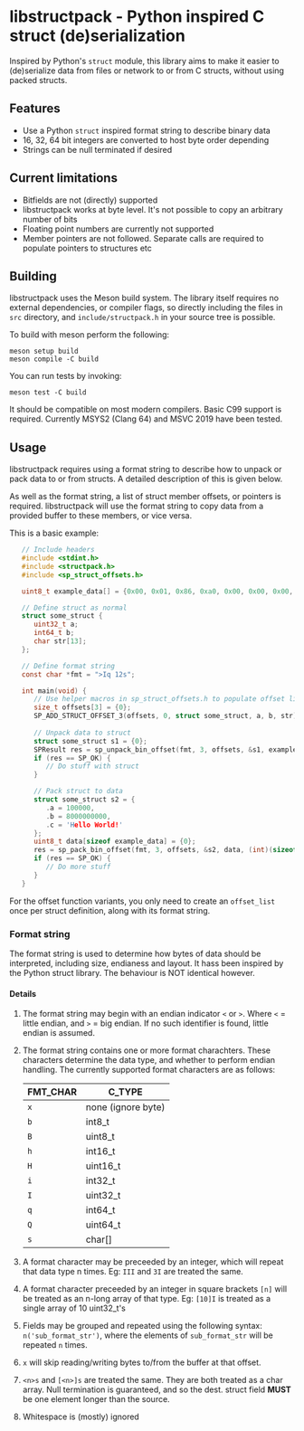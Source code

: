# libstructpack - Python inspired C struct (de)serialization

Inspired by Python's `struct` module, this library aims to make it easier to (de)serialize data from files or network to or from C structs, without using packed structs.

## Features

- Use a Python `struct` inspired format string to describe binary data
- 16, 32, 64 bit integers are converted to host byte order depending
- Strings can be null terminated if desired

## Current limitations

- Bitfields are not (directly) supported
- libstructpack works at byte level. It's not possible to copy an arbitrary number of bits
- Floating point numbers are currently not supported
- Member pointers are not followed. Separate calls are required to populate pointers to structures etc

## Building

libstructpack uses the Meson build system. The library itself requires no external dependencies, or compiler flags, so directly including the files in `src` directory, and `include/structpack.h` in your source tree is possible.

To build with meson perform the following:

```
meson setup build
meson compile -C build
```

You can run tests by invoking:
```
meson test -C build
```

It should be compatible on most modern compilers. Basic C99 support is required. Currently MSYS2 (Clang 64) and MSVC 2019 have been tested.

## Usage

libstructpack requires using a format string to describe how to unpack or pack data to or from structs. A detailed description of this is given below.

As well as the format string, a list of struct member offsets, or pointers is required. libstructpack will use the format string to copy data from a provided buffer to these members, or vice versa.

This is a basic example:
```c
   // Include headers
   #include <stdint.h>
   #include <structpack.h>
   #include <sp_struct_offsets.h>

   uint8_t example_data[] = {0x00, 0x01, 0x86, 0xa0, 0x00, 0x00, 0x00, 0x01, 0xdc, 0xd6, 0x50, 0x00, 0x48, 0x65, 0x6c, 0x6c, 0x6f, 0x20, 0x57, 0x6f, 0x72, 0x6c, 0x64, 0x21};

   // Define struct as normal
   struct some_struct {
      uint32_t a;
      int64_t b;
      char str[13];
   };

   // Define format string
   const char *fmt = ">Iq 12s";

   int main(void) {
      // Use helper macros in sp_struct_offsets.h to populate offset list
      size_t offsets[3] = {0};
      SP_ADD_STRUCT_OFFSET_3(offsets, 0, struct some_struct, a, b, str);
      
      // Unpack data to struct
      struct some_struct s1 = {0};
      SPResult res = sp_unpack_bin_offset(fmt, 3, offsets, &s1, example_data, (int)(sizeof example_data))
      if (res == SP_OK) {
         // Do stuff with struct
      }

      // Pack struct to data
      struct some_struct s2 = {
         .a = 100000,
         .b = 8000000000,
         .c = 'Hello World!'
      };
      uint8_t data[sizeof example_data] = {0};
      res = sp_pack_bin_offset(fmt, 3, offsets, &s2, data, (int)(sizeof data))
      if (res == SP_OK) {
         // Do more stuff
      }
   }
```

For the offset function variants, you only need to create an `offset_list` once per struct definition, along with its format string.

### Format string

The format string is used to determine how bytes of data should 
be interpreted, including size, endianess and layout. It hass 
been inspired by the Python struct library. The behaviour is
NOT identical however.

#### Details

1. The format string may begin with an endian indicator `<` or `>`. 
   Where `<` = little endian, and `>` = big endian.
   If no such identifier is found, little endian is assumed.
2. The format string contains one or more format charachters.
   These characters determine the data type, and whether to
   perform endian handling.
   The currently supported format characters are as follows:

   | FMT_CHAR | C_TYPE             |
   |----------|--------------------|
   | `x`      | none (ignore byte) |
   | `b`      | int8_t             |
   | `B`      | uint8_t            |
   | `h`      | int16_t            |
   | `H`      | uint16_t           |
   | `i`      | int32_t            |
   | `I`      | uint32_t           |
   | `q`      | int64_t            |
   | `Q`      | uint64_t           |
   | `s`      | char[]             |

3. A format character may be preceeded by an integer, which will
   repeat that data type n times. Eg: `III` and `3I` are treated
   the same.
4. A format character preceeded by an integer in square brackets
   `[n]` will be treated as an n-long array of that type.
   Eg: `[10]I` is treated as a single array of 10 uint32_t's
5. Fields may be grouped and repeated using the following syntax:
   `n('sub_format_str')`, where the elements of `sub_format_str`
   will be repeated `n` times.
6. `x` will skip reading/writing bytes to/from the buffer at that
   offset.
7. `<n>s` and `[<n>]s` are treated the same. They are both treated as
   a char array. Null termination is guaranteed, and so the 
   dest. struct field **MUST** be one element longer than the source.
8. Whitespace is (mostly) ignored
